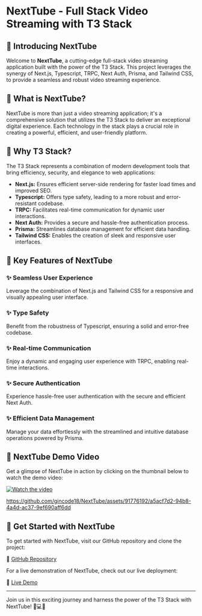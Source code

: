 # NextTube - Full Stack Video Streaming with T3 Stack

## 🚀 Introducing NextTube

Welcome to **NextTube**, a cutting-edge full-stack video streaming application built with the power of the T3 Stack. This project leverages the synergy of Next.js, Typescript, TRPC, Next Auth, Prisma, and Tailwind CSS, to provide a seamless and robust video streaming experience.

## 🔧 What is NextTube?

NextTube is more than just a video streaming application; it's a comprehensive solution that utilizes the T3 Stack to deliver an exceptional digital experience. Each technology in the stack plays a crucial role in creating a powerful, efficient, and user-friendly platform.

## 🚀 Why T3 Stack?

The T3 Stack represents a combination of modern development tools that bring efficiency, security, and elegance to web applications:

- **Next.js:** Ensures efficient server-side rendering for faster load times and improved SEO.
- **Typescript:** Offers type safety, leading to a more robust and error-resistant codebase.
- **TRPC:** Facilitates real-time communication for dynamic user interactions.
- **Next Auth:** Provides a secure and hassle-free authentication process.
- **Prisma:** Streamlines database management for efficient data handling.
- **Tailwind CSS:** Enables the creation of sleek and responsive user interfaces.

## 🚀 Key Features of NextTube

### ✨ Seamless User Experience
Leverage the combination of Next.js and Tailwind CSS for a responsive and visually appealing user interface.

### ✨ Type Safety
Benefit from the robustness of Typescript, ensuring a solid and error-free codebase.

### ✨ Real-time Communication
Enjoy a dynamic and engaging user experience with TRPC, enabling real-time interactions.

### ✨ Secure Authentication
Experience hassle-free user authentication with the secure and efficient Next Auth.

### ✨ Efficient Data Management
Manage your data effortlessly with the streamlined and intuitive database operations powered by Prisma.

## 🚀 NextTube Demo Video

Get a glimpse of NextTube in action by clicking on the thumbnail below to watch the demo video:

[![Watch the video]()](https://github.com/gincode18/NextTube/assets/91776192/a5acf7d2-94b8-4a4d-ac37-9ef690aff6dd)

https://github.com/gincode18/NextTube/assets/91776192/a5acf7d2-94b8-4a4d-ac37-9ef690aff6dd


## 🚀 Get Started with NextTube

To get started with NextTube, visit our GitHub repository and clone the project:

🔗 [GitHub Repository](https://github.com/gincode18/NextTube)

For a live demonstration of NextTube, check out our live deployment:

🔗 [Live Demo](https://next-tube-krub.vercel.app/)

---

Join us in this exciting journey and harness the power of the T3 Stack with NextTube! 🎥💻🌐